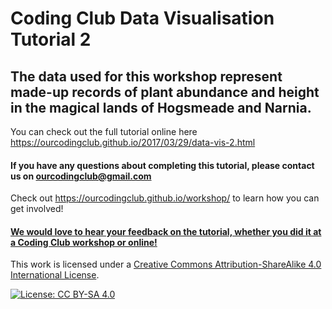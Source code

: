 # Coding Club Data Visualisation Tutorial 2

## The data used for this workshop represent made-up records of plant abundance and height in the magical lands of Hogsmeade and Narnia.

You can check out the full tutorial online here https://ourcodingclub.github.io/2017/03/29/data-vis-2.html

#### If you have any questions about completing this tutorial, please contact us on ourcodingclub@gmail.com

Check out https://ourcodingclub.github.io/workshop/ to learn how you can get involved!

#### <a href="https://www.surveymonkey.co.uk/r/X7VHQ6S">We would love to hear your feedback on the tutorial, whether you did it at a Coding Club workshop or online!</a>

This work is licensed under a [Creative Commons Attribution-ShareAlike 4.0 International License](https://creativecommons.org/licenses/by-sa/4.0/).

[![License: CC BY-SA 4.0](https://licensebuttons.net/l/by-sa/4.0/80x15.png)](https://creativecommons.org/licenses/by-sa/4.0/)
